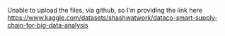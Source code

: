 Unable to upload the files, via github, so I'm providing the link here
https://www.kaggle.com/datasets/shashwatwork/dataco-smart-supply-chain-for-big-data-analysis
